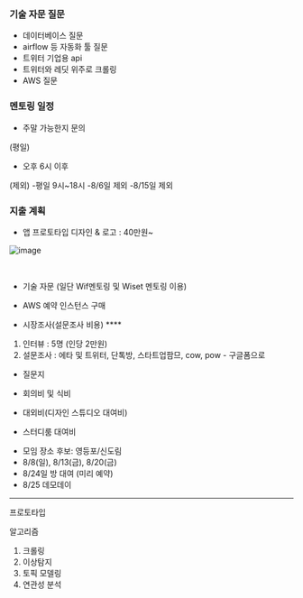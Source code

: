 ### 기술 자문 질문
- 데이터베이스 질문
- airflow 등 자동화 툴 질문
- 트위터 기업용 api 
- 트위터와 레딧 위주로 크롤링
- AWS 질문

### 멘토링 일정
- 주말 가능한지 문의 

(평일)
- 오후 6시 이후

(제외)
-평일 9시~18시
-8/6일 제외
-8/15일 제외



### 지출 계획
- 앱 프로토타입 디자인 & 로고 : 40만원~


![image](https://user-images.githubusercontent.com/73813367/127762144-d3cf83a2-6a1a-4981-9405-f676399c18a1.png)

<br>

- 기술 자문 (일단 Wif멘토링 및 Wiset 멘토링 이용)
 
- AWS  예약 인스턴스 구매 

- 시장조사(설문조사 비용) ****
1) 인터뷰 : 5명 (인당 2만원)
2) 설문조사 : 에타 및 트위터, 단톡방, 스타트업팜므, cow, pow - 구글폼으로 

- 질문지 

- 회의비 및 식비 
- 대외비(디자인 스튜디오 대여비)

- 스터디룸 대여비

* 모임 장소 후보: 영등포/신도림 
* 8/8(일), 8/13(금), 8/20(금)
* 8/24일 방 대여 (미리 예약)
* 8/25 데모데이

---

프로토타입


알고리즘

1. 크롤링
2. 이상탐지
3. 토픽 모델링
4. 연관성 분석
